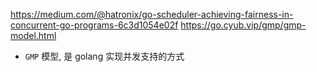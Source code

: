 https://medium.com/@hatronix/go-scheduler-achieving-fairness-in-concurrent-go-programs-6c3d1054e02f
https://go.cyub.vip/gmp/gmp-model.html

- `GMP` 模型, 是 golang 实现并发支持的方式

